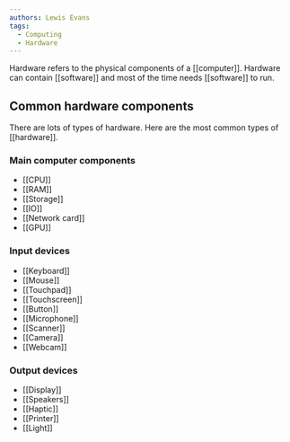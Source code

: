```yaml
---
authors: Lewis Evans
tags:
  - Computing
  - Hardware
---
```

Hardware refers to the physical components of a [[computer]]. Hardware can contain [[software]] and most of the time needs [[software]] to run. 

## Common hardware components
There are lots of types of hardware. Here are the most common types of [[hardware]].
### Main computer components
- [[CPU]]
- [[RAM]]
- [[Storage]]
- [[IO]]
- [[Network card]]
- [[GPU]]

### Input devices
- [[Keyboard]]
- [[Mouse]]
- [[Touchpad]]
- [[Touchscreen]]
- [[Button]]
- [[Microphone]]
- [[Scanner]]
- [[Camera]]
- [[Webcam]]
### Output devices
- [[Display]]
- [[Speakers]]
- [[Haptic]]
- [[Printer]]
- [[Light]]